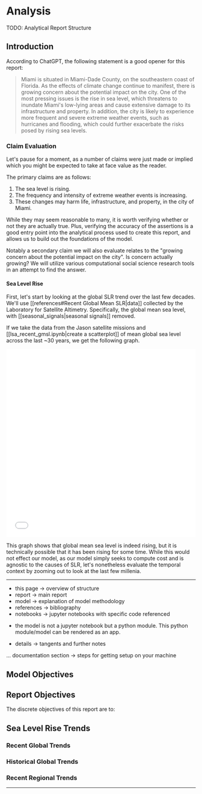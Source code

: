 # Analysis

TODO: Analytical Report Structure


## Introduction

According to ChatGPT, the following statement is a good opener for this report:

> Miami is situated in Miami-Dade County, on the southeastern coast of Florida. As the effects of climate change continue to manifest, there is growing concern about the potential impact on the city. One of the most pressing issues is the rise in sea level, which threatens to inundate Miami's low-lying areas and cause extensive damage to its infrastructure and property. In addition, the city is likely to experience more frequent and severe extreme weather events, such as hurricanes and flooding, which could further exacerbate the risks posed by rising sea levels.


### Claim Evaluation

Let's pause for a moment, as a number of claims were just made or implied which you might be expected to take at face value as the reader.

The primary claims are as follows:

1. The sea level is rising.
2. The frequency and intensity of extreme weather events is increasing.
3. These changes may harm life, infrastructure, and property, in the city of Miami.

While they may seem reasonable to many, it is worth verifying whether or not they are actually true. Plus, verifying the accuracy of the assertions is a good entry point into the analytical process used to create this report, and allows us to build out the foundations of the model.

Notably a secondary claim we will also evaluate relates to the "growing concern about the potential impact on the city". Is concern actually growing? We will utilize various computational social science research tools in an attempt to find the answer.

#### Sea Level Rise

First, let's start by looking at the global SLR trend over the last few decades. We'll use [[references#Recent Global Mean SLR|data]] collected by the Laboratory for Satellite Altimetry. Specifically, the global mean sea level, with [[seasonal_signals|seasonal signals]] removed.

If we take the data from the Jason satellite missions and [[lsa_recent_gmsl.ipynb|create a scatterplot]] of mean global sea level across the last ~30 years, we get the following graph.

<iframe frameBorder="0" border="0" width="100%" background="black" height="500px" src="plot/noaa_lsa_global_slr_seasons_normalized.html"></iframe>

This graph shows that global mean sea level is indeed rising, but it is technically possible that it has been rising for some time. While this would not effect our model, as our model simply seeks to compute cost and is agnostic to the causes of SLR, let's nonetheless evaluate the temporal context by zooming out to look at the last few millenia.





---

- this page -> overview of structure
- report -> main report
- model -> explanation of model methodology
- references -> bibliography
- notebooks -> jupyter notebooks with specific code referenced

* the model is not a jupyter notebook but a python module. This python module/model can be rendered as an app.

- details -> tangents and further notes

... documentation section -> steps for getting setup on your machine

## Model Objectives

## Report Objectives

The discrete objectives of this report are to:



## Sea Level Rise Trends



### Recent Global Trends







### Historical Global Trends



### Recent Regional Trends


---

<!-- TODO: add note about the fact that this model is forecasting using existing forecast data, we are not fitting lines to data, for the purpose of prediction at least -->


